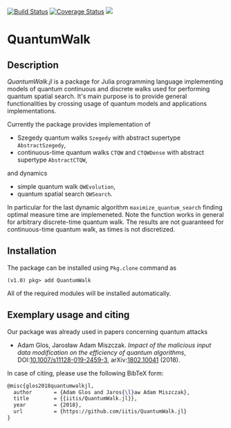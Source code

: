 [![Build Status](https://travis-ci.org/iitis/QuantumWalk.jl.svg?branch=master)](https://travis-ci.org/iitis/QuantumWalk.jl)
[![Coverage Status](https://coveralls.io/repos/github/iitis/QuantumWalk.jl/badge.svg?branch=master)](https://coveralls.io/github/iitis/QuantumWalk.jl?branch=master)
[![](https://img.shields.io/badge/docs-latest-blue.svg)](https://iitis.github.io/QuantumWalk.jl/latest)
# QuantumWalk

## Description

*QuantumWalk.jl* is a package for Julia programming language implementing models
of quantum continuous and discrete walks used for performing quantum spatial
search. It's main purpose is to provide general functionalities by crossing usage
of quantum models and applications implementations.

Currently the package provides implementation of
* Szegedy quantum walks `Szegedy` with abstract supertype `AbstractSzegedy`,
* continuous-time quantum walks `CTQW` and `CTQWDense` with abstract supertype `AbstractCTQW`,

and dynamics
* simple quantum walk `QWEvolution`,
* quantum spatial search `QWSearch`.

In particular for the last dynamic algorithm `maximize_quantum_search` finding optimal measure time are implemeneted. Note the function works in general for arbitrary discrete-time quantum walk. The results are not guaranteed for continuous-time quantum walk, as times is not discretized.

## Installation

The package can be installed using `Pkg.clone` command as
```julia-repl
(v1.0) pkg> add QuantumWalk
```
All of the required modules will be installed automatically.

## Exemplary usage and citing
Our package was already used in papers concerning quantum attacks
* Adam Glos, Jarosław Adam Miszczak. *Impact of the malicious input data modification on the efficiency of quantum algorithms*, DOI:[10.1007/s11128-019-2459-3](https://doi.org/10.1007/s11128-019-2459-3), arXiv:[1802.10041](https://arxiv.org/abs/1802.10041) (2018).

In case of citing, please use the following BibTeX form:

```tex
@misc{glos2018quantumwalkjl,
  author       = {Adam Glos and Jaros{\l}aw Adam Miszczak},
  title        = {{iitis/QuantumWalk.jl}},
  year         = {2018},
  url          = {https://github.com/iitis/QuantumWalk.jl}
}
```
